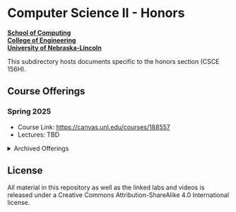# Computer Science II - Honors  
**[School of Computing](https://computing.unl.edu/)**  
**[College of Engineering](https://engineering.unl.edu/)**  
**[University of Nebraska-Lincoln](https://unl.edu)**  

This subdirectory hosts documents specific to the honors section
(CSCE 156H).

## Course Offerings

### Spring 2025

- Course Link: https://canvas.unl.edu/courses/188557
- Lectures: TBD

<details>

https://canvas.unl.edu/courses/188557

<summary>Archived Offerings</summary>

### Spring 2024

- Course Link: https://canvas.unl.edu/courses/167103
- Lectures: https://www.youtube.com/playlist?list=PL4IH6CVPpTZW-gT6AtbUWpVFxOUZgSCMj

### Spring 2023

- Course Link: https://canvas.unl.edu/courses/145588
- Lectures: https://www.youtube.com/playlist?list=PL4IH6CVPpTZV8a0z8Iyc63aczK1ZHCIpZ

### Spring 2022

- Course Link: https://canvas.unl.edu/courses/123282
- Lectures: https://www.youtube.com/playlist?list=PL4IH6CVPpTZWvlIT--JXAm4qMWkAjlq8M

### Spring 2021

- Course Link: see main readme file
- Lectures: https://www.youtube.com/playlist?list=PL4IH6CVPpTZWP1J2bZViUl5Hob2NQeXVN

### Spring 2020

- Course Link: https://canvas.unl.edu/courses/81909
- Lectures: https://www.youtube.com/playlist?list=PL4IH6CVPpTZXyqMhz_gcbDLGO1e_LbBX3

</details>

## License

All material in this repository as well as the linked labs and videos is
released under a Creative Commons Attribution-ShareAlike 4.0 International
license.
